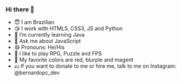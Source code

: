 ### Hi there 👋

- 😇 I am Brazilian
- 😘 I work with HTML5, CSS3, JS and Python
- 🌱 I’m currently learning Java
- 💬 Ask me about JavaScript
- 😄 Pronouns: He/His
- 👾 I like to play RPG, Puzzle and FPS
- 🎨 My favorite colors are red, blurple and magent
- 💵 If you want to donate to me or hire me, talk to me on Instagram: @bernardopc_dev
